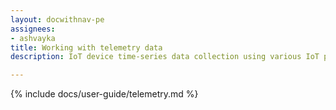 ```yaml
---
layout: docwithnav-pe
assignees:
- ashvayka
title: Working with telemetry data
description: IoT device time-series data collection using various IoT protocols and IoT Hub telemetry feature

---
```


{% include docs/user-guide/telemetry.md %}
